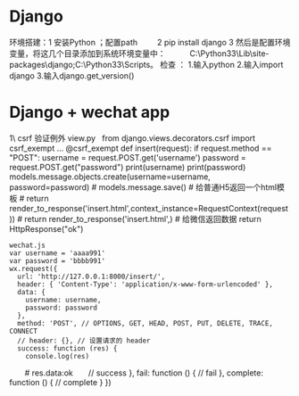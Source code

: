 # Django
环境搭建：1 安装Python ；配置path
         2 pip install django
         3 然后是配置环境变量，将这几个目录添加到系统环境变量中：
           C:\Python33\Lib\site-packages\django;C:\Python33\Scripts。
检查 ：
    1.输入python 
    2.输入import django
    3.输入django.get_version()
 
# Django + wechat app
1\ csrf 验证例外
  view.py  
  from django.views.decorators.csrf import csrf_exempt
  ...
  @csrf_exempt
  def insert(request):
    if request.method == "POST":
        username = request.POST.get('username')
        password = request.POST.get("password")
        print(username)
        print(password)
        models.message.objects.create(username=username, password=password)
        # models.message.save()
    # 给普通H5返回一个html模板
    # return render_to_response('insert.html',context_instance=RequestContext(request))
    # return render_to_response('insert.html',)
        # 给微信返回数据
        return HttpResponse("ok")
        
    wechat.js
    var username = 'aaaa991'
    var password = 'bbbb991'
    wx.request({
      url: 'http://127.0.0.1:8000/insert/',
      header: { 'Content-Type': 'application/x-www-form-urlencoded' },
      data: {
        username: username,
        password: password
      },
      method: 'POST', // OPTIONS, GET, HEAD, POST, PUT, DELETE, TRACE, CONNECT
      // header: {}, // 设置请求的 header
      success: function (res) {
        console.log(res)
        # res.data:ok       
        // success
      },
      fail: function () {
        // fail
      },
      complete: function () {
        // complete
      }
    })

